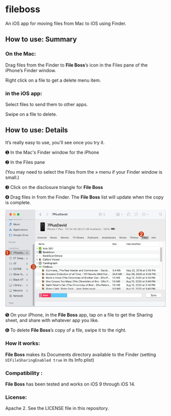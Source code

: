 # fileboss

An iOS app for moving files from Mac to iOS using Finder.

## How to use: Summary

### On the Mac:

Drag files from the Finder to **File Boss**’s icon in the Files pane of the iPhone’s Finder window.

Right click on a file to get a delete menu item.

### in the iOS app: 

Select files to send them to other apps.

Swipe on a file to delete.

## How to use: Details

It’s really easy to use, you'll see once you try it.

➊ In the Mac's Finder window for the iPhone

➋ In the Files pane

(You may need to select the Files from the » menu if your Finder window is small.)

➌ Click on the disclosure triangle for **File Boss**

➍ Drag files in from the Finder. The **File Boss** list will update when the copy is complete.

![Finder Screenshot](/readmeImages/FinderScreenshot.png)

➎ On your iPhone, in the **File Boss** app, tap on a file to get the Sharing sheet, and share with whatever app you like.

➏ To delete **File Boss**’s copy of a file, swipe it to the right.

### How it works:

**File Boss** makes its Documents directory available to the Finder (setting `UIFileSharingEnabled true` in its Info.plist)

### Compatibility : 

**File Boss** has been tested and works on iOS 9 through iOS 14.

### License: 

Apache 2. See the LICENSE file in this repository.
